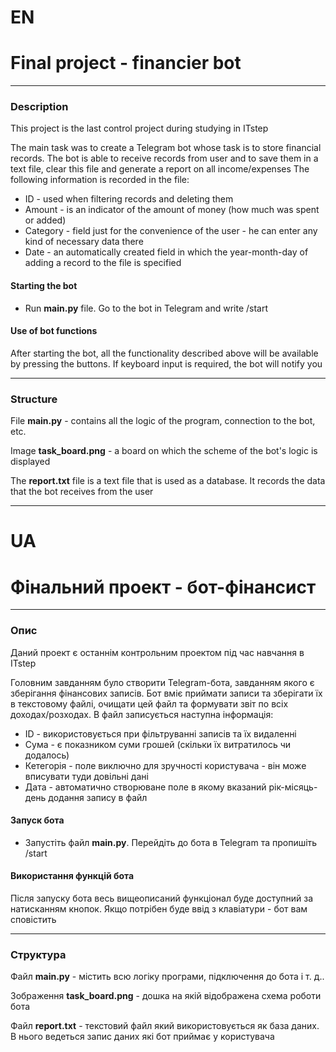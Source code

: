 # EN
# Final project - financier bot
____
### Description
This project is the last control project during studying in ITstep

The main task was to create a Telegram bot whose task is to store financial records.
The bot is able to receive records from user and to save them in a text file, clear this file and generate a report on all income/expenses
The following information is recorded in the file:
- ID - used when filtering records and deleting them
- Amount - is an indicator of the amount of money (how much was spent or added)
- Category - field just for the convenience of the user - he can enter any kind of necessary data there
- Date - an automatically created field in which the year-month-day of adding a record to the file is specified

#### Starting the bot
- Run **main.py** file. Go to the bot in Telegram and write /start

#### Use of bot functions
After starting the bot, all the functionality described above will be available by pressing the buttons. If keyboard input is required, the bot will notify you
____
### Structure
File **main.py** - contains all the logic of the program, connection to the bot, etc.

Image **task_board.png** - a board on which the scheme of the bot's logic is displayed

The **report.txt** file is a text file that is used as a database. It records the data that the bot receives from the user

----
# UA
# Фінальний проект - бот-фінансист
____
### Опис
Даний проект є останнім контрольним проектом під час навчання в ITstep

Головним завданням було створити Telegram-бота, завданням якого є зберігання фінансових записів.
Бот вміє приймати записи та зберігати їх в текстовому файлі, очищати цей файл та формувати звіт по всіх доходах/розходах.
В файл записується наступна інформація:
- ID - використовується при фільтруванні записів та їх видаленні
- Сума - є показником суми грошей (скільки їх витратилось чи додалось)
- Кетегорія - поле виключно для зручності користувача - він може вписувати туди довільні дані
- Дата - автоматично створюване поле в якому вказаний рік-місяць-день додання запису в файл

#### Запуск бота
- Запустіть файл **main.py**. Перейдіть до бота в Telegram та пропишіть /start

#### Використання функцій бота
Після запуску бота весь вищеописаний функціонал буде доступний за натисканням кнопок. Якщо потрібен буде ввід з клавіатури - бот вам сповістить
____
### Структура
Файл **main.py** - містить всю логіку програми, підключення до бота і т. д..

Зображення **task_board.png** - дошка на якій відображена схема роботи бота

Файл **report.txt** - текстовий файл який використовується як база даних. В нього ведеться запис даних які бот приймає у користувача
